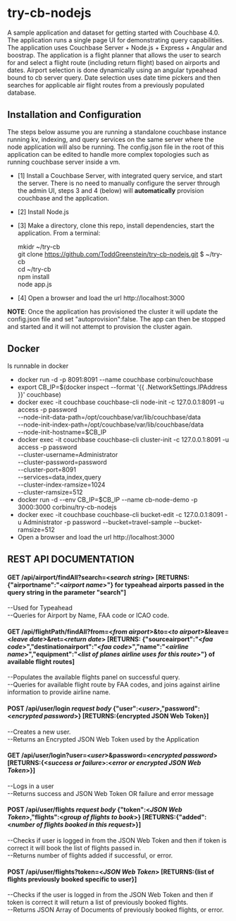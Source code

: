 try-cb-nodejs
===============

A sample application and dataset for getting started with Couchbase 4.0.  The application runs a single page UI for demonstrating query capabilities.   The application uses Couchbase Server +  Node.js + Express + Angular and boostrap.   The application is a flight planner that allows the user to search for and select a flight route (including return flight) based on airports and dates. Airport selection is done dynamically using an angular typeahead bound to cb server query.   Date selection uses date time pickers and then searches for applicable air flight routes from a previously populated database.  

## Installation and Configuration
The steps below assume you are running a standalone couchbase instance running kv, indexing, and query services on the same server where the node application will also be running.  The config.json file in the root of this application can be edited to handle more complex topologies such as running couchbase server inside a vm.   

 - [1] Install a Couchbase Server, with integrated query service, and start the server.   There is no need to manually configure the server through the admin UI, steps 3 and 4 (below) will **automatically** provision couchbase and the application.
 - [2] Install Node.js
 - [3] Make a directory, clone this repo, install dependencies, start the application.  From a terminal:   

    mkidr ~/try-cb    
    git clone https://github.com/ToddGreenstein/try-cb-nodejs.git $ ~/try-cb   
    cd ~/try-cb    
    npm install    
    node app.js
    
 - [4] Open a browser and load the url http://localhost:3000

**NOTE**: Once the application has provisioned the cluster it will update the config.json file and set "autoprovision":false.  The app can then be stopped and started and it will not attempt to provision the cluster again. 

## Docker
Is runnable in docker

 - docker run -d -p 8091:8091 --name couchbase corbinu/couchbase
 - export CB_IP=$(docker inspect --format '{{ .NetworkSettings.IPAddress }}' couchbase)
 - docker exec -it couchbase couchbase-cli node-init -c 127.0.0.1:8091 -u access -p password \
    --node-init-data-path=/opt/couchbase/var/lib/couchbase/data \
    --node-init-index-path=/opt/couchbase/var/lib/couchbase/data \
    --node-init-hostname=$CB_IP
 - docker exec -it couchbase couchbase-cli cluster-init -c 127.0.0.1:8091 -u access -p password \
            --cluster-username=Administrator \
            --cluster-password=password \
            --cluster-port=8091 \
            --services=data,index,query \
            --cluster-index-ramsize=1024 \
            --cluster-ramsize=512
 - docker run -d --env CB_IP=$CB_IP --name cb-node-demo -p 3000:3000 corbinu/try-cb-nodejs
 - docker exec -it couchbase couchbase-cli bucket-edit -c 127.0.0.1:8091 -u Administrator -p password --bucket=travel-sample --bucket-ramsize=512
 - Open a browser and load the url http://localhost:3000  

## REST API DOCUMENTATION
#### GET /api/airport/findAll?search=<_search string_> [**RETURNS: {"airportname":"<_airport name_>"} for typeahead airports passed in the query string in the parameter "search"**] 	
--Used for Typeahead   
--Queries for Airport by Name, FAA code or ICAO code.

#### GET /api/flightPath/findAll?from=<_from airport_>&to=<_to airport_>&leave=<_leave date_>&ret=<_return date_> [**RETURNS: {"sourceairport":"<_faa code_>","destinationairport":"<_faa code_>","name":"<_airline name_>","equipment":"<_list of planes airline uses for this route_>"} of available flight routes**]
--Populates the available flights panel on successful query.  
--Queries for available flight route by FAA codes, and joins against airline information to provide airline name.  

#### POST /api/user/login _request body_ {"user":<_user_>,"password":<_encrypted password_>} [**RETURNS:{encrypted JSON Web Token}**]
--Creates a new user.   
--Returns an Encrypted JSON Web Token used by the Application

#### GET /api/user/login?user=<_user_>&password=<_encrypted password_>[**RETURNS:{<_success or failure_>:<_error or encrypted JSON Web Token_>}**]
--Logs in a user   
--Returns success and JSON Web Token OR failure and error message

#### POST /api/user/flights _request body_ {"token":<_JSON Web Token_>,"flights":<_group of flights to book_>} [**RETURNS:{"added":<_number of flights booked in this request_>}**]
--Checks if user is logged in from the JSON Web Token and then if token is correct it will book the list of flights passed in.   
--Returns number of flights added if successful, or error.  

#### POST /api/user/flights?token=<_JSON Web Token_> [**RETURNS:{list of flights previously booked specific to user}**]
--Checks if the user is logged in from the JSON Web Token  and then if token is correct it will return a list of previously booked flights.   
--Returns JSON Array of Documents of previously booked flights, or error.  


